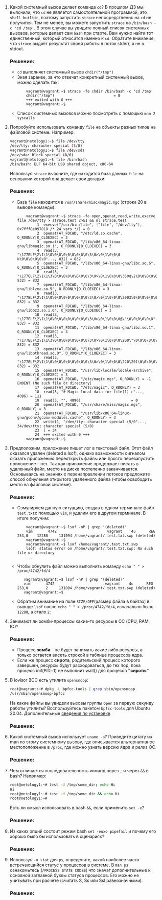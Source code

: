 1. Какой системный вызов делает команда `cd`? В прошлом ДЗ мы выяснили, что `cd` не является самостоятельной  программой, это `shell builtin`, поэтому запустить `strace` непосредственно на `cd` не получится. Тем не менее, вы можете запустить `strace` на `/bin/bash -c 'cd /tmp'`. В этом случае вы увидите полный список системных вызовов, которые делает сам `bash` при старте. Вам нужно найти тот единственный, который относится именно к `cd`. Обратите внимание, что `strace` выдаёт результат своей работы в поток stderr, а не в stdout.
    ### Решение:
    * `cd` выполняет системный вызов `chdir("/tmp")` 
    * Зная заранее, за что отвечат конкретный системный вызов, можно сделать так:
        ```
            vagrant@vagrant:~$ strace -fe chdir /bin/bash -c 'cd /tmp'
            chdir("/tmp")                           = 0
            +++ exited with 0 +++
            vagrant@vagrant:~$ 
        ```
    * Список системных вызовов можно посмотреть с помощью `man 2 syscalls`

2. Попробуйте использовать команду `file` на объекты разных типов на файловой системе. Например:
    ```bash
    vagrant@netology1:~$ file /dev/tty
    /dev/tty: character special (5/0)
    vagrant@netology1:~$ file /dev/sda
    /dev/sda: block special (8/0)
    vagrant@netology1:~$ file /bin/bash
    /bin/bash: ELF 64-bit LSB shared object, x86-64
    ```
    Используя `strace` выясните, где находится база данных `file` на основании которой она делает свои догадки.
    ### Решение:
    * База `file` находится в `/usr/share/misc/magic.mgc` (cтрока 20 в выводе команды):
        ```
            vagrant@vagrant:~$ strace -fe open,openat,read,write,execve file /dev/tty > strace.test 2>&1 && nl strace.test 
                 1	execve("/usr/bin/file", ["file", "/dev/tty"], 0x7fff8e097018 /* 24 vars */) = 0
                 2	openat(AT_FDCWD, "/etc/ld.so.cache", O_RDONLY|O_CLOEXEC) = 3
                 3	openat(AT_FDCWD, "/lib/x86_64-linux-gnu/libmagic.so.1", O_RDONLY|O_CLOEXEC) = 3
                 4	read(3, "\177ELF\2\1\1\0\0\0\0\0\0\0\0\0\3\0>\0\1\0\0\0 N\0\0\0\0\0\0"..., 832) = 832
                 5	openat(AT_FDCWD, "/lib/x86_64-linux-gnu/libc.so.6", O_RDONLY|O_CLOEXEC) = 3
                 6	read(3, "\177ELF\2\1\1\3\0\0\0\0\0\0\0\0\3\0>\0\1\0\0\0\360q\2\0\0\0\0\0"..., 832) = 832
                 7	openat(AT_FDCWD, "/lib/x86_64-linux-gnu/liblzma.so.5", O_RDONLY|O_CLOEXEC) = 3
                 8	read(3, "\177ELF\2\1\1\0\0\0\0\0\0\0\0\0\3\0>\0\1\0\0\0\3003\0\0\0\0\0\0"..., 832) = 832
                 9	openat(AT_FDCWD, "/lib/x86_64-linux-gnu/libbz2.so.1.0", O_RDONLY|O_CLOEXEC) = 3
                10	read(3, "\177ELF\2\1\1\0\0\0\0\0\0\0\0\0\3\0>\0\1\0\0\0@\"\0\0\0\0\0\0"..., 832) = 832
                11	openat(AT_FDCWD, "/lib/x86_64-linux-gnu/libz.so.1", O_RDONLY|O_CLOEXEC) = 3
                12	read(3, "\177ELF\2\1\1\3\0\0\0\0\0\0\0\0\3\0>\0\1\0\0\0\200\"\0\0\0\0\0\0"..., 832) = 832
                13	openat(AT_FDCWD, "/lib/x86_64-linux-gnu/libpthread.so.0", O_RDONLY|O_CLOEXEC) = 3
                14	read(3, "\177ELF\2\1\1\0\0\0\0\0\0\0\0\0\3\0>\0\1\0\0\0\220\201\0\0\0\0\0\0"..., 832) = 832
                15	openat(AT_FDCWD, "/usr/lib/locale/locale-archive", O_RDONLY|O_CLOEXEC) = 3
                16	openat(AT_FDCWD, "/etc/magic.mgc", O_RDONLY) = -1 ENOENT (No such file or directory)
                17	openat(AT_FDCWD, "/etc/magic", O_RDONLY) = 3
                18	read(3, "# Magic local data for file(1) c"..., 4096) = 111
                19	read(3, "", 4096)                       = 0
                20	openat(AT_FDCWD, "/usr/share/misc/magic.mgc", O_RDONLY) = 3
                21	openat(AT_FDCWD, "/usr/lib/x86_64-linux-gnu/gconv/gconv-modules.cache", O_RDONLY) = 3
                22	write(1, "/dev/tty: character special (5/0"..., 34/dev/tty: character special (5/0)
                23	) = 34
                24	+++ exited with 0 +++
            vagrant@vagrant:~$ 
        ```
    
    
3. Предположим, приложение пишет лог в текстовый файл. Этот файл оказался удален (deleted в lsof), однако возможности сигналом сказать приложению переоткрыть файлы или просто перезапустить приложение – нет. Так как приложение продолжает писать в удаленный файл, место на диске постепенно заканчивается. Основываясь на знаниях о перенаправлении потоков предложите способ обнуления открытого удаленного файла (чтобы освободить место на файловой системе).
    ### Решение:
    * Сэмулируем данную ситуацию, создав в одном терминале файл `test.txt`с помощью `vim`,  и удалим его в другом терминале. В итоге получим:
       ``` 
           vagrant@vagrant:~$ lsof -nP | grep '(deleted)'
           vim       4742                       vagrant    4u      REG              253,0    12288     131094 /home/vagrant/.test.txt.swp (deleted)
           vagrant@vagrant:~$ 
           vagrant@vagrant:~$ lsof /home/vagrant/.test.txt.swp
           lsof: status error on /home/vagrant/.test.txt.swp: No such file or directory
           ...
       ```
     * Чтобы обнулить файл можно выполнить команду `echo " " > /proc/4742/fd/4`
       ```       
          vagrant@vagrant:~$ lsof -nP | grep '(deleted)'
          vim       4742                       vagrant    4u      REG              253,0        2     131094 /home/vagrant/.test.txt.swp (deleted)
          vagrant@vagrant:~$ 
       ```
     * Обратим внимание на поле `SIZE/OFF`(размер файла в байтах) в выводе `lsof` после `echo " " > /proc/4742/fd/4`, изначально было `12288`, а стало `2`;

4. Занимают ли зомби-процессы какие-то ресурсы в ОС (CPU, RAM, IO)?
    ### Решение:
    * Процесс **зомби**  - не будет занимать какие либо ресурсы, а только остается висеть строкой в таблице процессов ядра.
    * Если же процесс **сирота**, родительский процесс которого завершен, ресурсы будут расходоваться, до тех пор, пока процесс init(PID=1) не выполнит wait() для процесса **"сироты"**

5. В iovisor BCC есть утилита `opensnoop`:
    ```bash
    root@vagrant:~# dpkg -L bpfcc-tools | grep sbin/opensnoop
    /usr/sbin/opensnoop-bpfcc
    ```
    На какие файлы вы увидели вызовы группы `open` за первую секунду работы утилиты? Воспользуйтесь пакетом `bpfcc-tools` для Ubuntu 20.04. Дополнительные [сведения по установке](https://github.com/iovisor/bcc/blob/master/INSTALL.md).
    ### Решение:    
    
6. Какой системный вызов использует `uname -a`? Приведите цитату из man по этому системному вызову, где описывается альтернативное местоположение в `/proc`, где можно узнать версию ядра и релиз ОС.
    ### Решение:

7. Чем отличается последовательность команд через `;` и через `&&` в bash? Например:
    ```bash
    root@netology1:~# test -d /tmp/some_dir; echo Hi
    Hi
    root@netology1:~# test -d /tmp/some_dir && echo Hi
    root@netology1:~#
    ```
    Есть ли смысл использовать в bash `&&`, если применить `set -e`?
    ### Решение:   
    
8. Из каких опций состоит режим bash `set -euxo pipefail` и почему его хорошо было бы использовать в сценариях?
    ### Решение:  

9. Используя `-o stat` для `ps`, определите, какой наиболее часто встречающийся статус у процессов в системе. В `man ps` ознакомьтесь (`/PROCESS STATE CODES`) что значат дополнительные к основной заглавной буквы статуса процессов. Его можно не учитывать при расчете (считать S, Ss или Ssl равнозначными).
    ### Решение:
 
